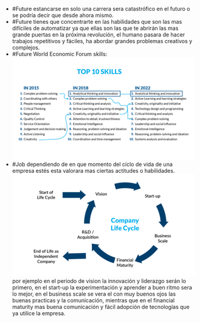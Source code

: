 - #Future estancarse en solo una carrera sera catastrófico en el futuro o se podría decir que desde ahora mismo.
- #Future tienes que concentrarte en las habilidades que son las mas difíciles de automatizar ya que ellas son las que te abrirán las mas grande puertas en la próxima revolución, el humano pasara de hacer trabajos repetitivos y fáciles, ha abordar grandes problemas creativos y complejos.
- #Future World Economic Forum skills:
  ![image.png](../assets/image_1660776946983_0.png)
- #Job dependiendo de en que momento del ciclo de vida de una empresa estés esta valorara mas ciertas actitudes o habilidades.
  ![image.png](../assets/image_1660778142118_0.png)
  por ejemplo en el periodo de vision la innovación y liderazgo serán lo primero, en el start-up la experimentación y aprender a buen ritmo sera lo mejor, en el business scale se vera el con muy buenos ojos las buenas practicas y la comunicación, mientras que en el financial maturity mas buena comunicación y fácil adopción de tecnologías que ya utilice la empresa.
